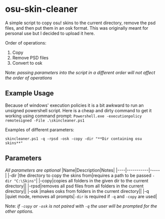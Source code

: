 # osu-skin-cleaner

A simple script to copy osu! skins to the current directory, remove the psd files, and then put them in an osk format.
This was originally meant for personal use but I decided to upload it here.

Order of operations:

1. Copy
2. Remove PSD files
3. Convert to osk

Note: _passing parameters into the script in a different order will not affect the order of operations_

## Example Usage

Because of windows' execution policies it is a bit awkward to run an unsigned powershell script.
Here is a cheap and dirty command to get it working using command prompt:
`Powershell.exe -executionpolicy remotesigned -File .\skincleaner.ps1`

Examples of different parameters:

`skincleaner.ps1 -q -rpsd -osk -copy -dir "**Dir containing osu skins**" `

## Parameters

_All parameters are optional_
|Name|Description|Notes|
|----|-----------|-----|
|-dir |the directory to copy the skins from|requires a path to be passed `-dir "C:\Skins"`|
|-copy|copies all folders in the given dir to the current directory||
|-rpsd|removes all psd files from all folders in the current directory||
|-osk |makes osks from folders in the current directory||
|-q |quiet mode, removes all prompts|`-dir` is required if `-q` and `-copy` are used|

Note: _if `-copy` or `-osk` is not paired with `-q` the user will be prompted for the other options._
